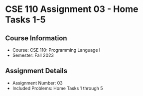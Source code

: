 # CSE 110 Assignment 03 - Home Tasks 1-5

## Course Information
- Course: CSE 110: Programming Language I
- Semester: Fall 2023

## Assignment Details
- Assignment Number: 03
- Included Problems: Home Tasks 1 through 5
